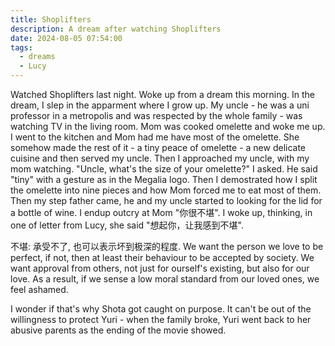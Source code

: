```yaml
---
title: Shoplifters
description: A dream after watching Shoplifters
date: 2024-08-05 07:54:00
tags:
  - dreams
  - Lucy
---
```

Watched Shoplifters last night. Woke up from a dream this morning.
In the dream, I slep in the apparment where I grow up. My uncle - he was a uni professor in a metropolis and was respected by the whole family - was watching TV in the living room. Mom was cooked omelette and woke me up. I went to the kitchen and Mom had me have most of the omelette. She somehow made the rest of it - a tiny peace of omelette - a new delicate cuisine and then served my uncle.
Then I approached my uncle, with my mom watching. "Uncle, what's the size of your omelette?" I asked. He said "tiny" with a gesture as in the Megalia logo. Then I demostrated how I split the omelette into nine pieces and how Mom forced me to eat most of them.
Then my step father came, he and my uncle started to looking for the lid for a bottle of wine.
I endup outcry at Mom "你很不堪".
I woke up, thinking, in one of letter from Lucy, she said "想起你，让我感到不堪".

不堪: 承受不了, 也可以表示坏到极深的程度.
We want the person we love to be perfect, if not, then at least their behaviour to be accepted by society. We want approval from others, not just for ourself's existing, but also for our love. As a result, if we sense a low moral standard from our loved ones, we feel ashamed. 

I wonder if that's why Shota got caught on purpose. It can't be out of the willingness to protect Yuri - when the family broke, Yuri went back to her abusive parents as the ending of the movie showed.
